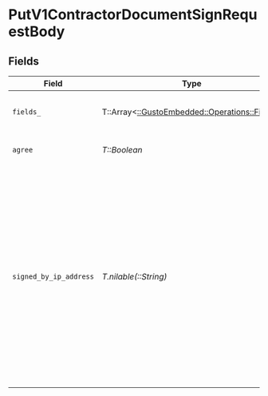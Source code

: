 # PutV1ContractorDocumentSignRequestBody


## Fields

| Field                                                                                                                                                                                                                                          | Type                                                                                                                                                                                                                                           | Required                                                                                                                                                                                                                                       | Description                                                                                                                                                                                                                                    |
| ---------------------------------------------------------------------------------------------------------------------------------------------------------------------------------------------------------------------------------------------- | ---------------------------------------------------------------------------------------------------------------------------------------------------------------------------------------------------------------------------------------------- | ---------------------------------------------------------------------------------------------------------------------------------------------------------------------------------------------------------------------------------------------- | ---------------------------------------------------------------------------------------------------------------------------------------------------------------------------------------------------------------------------------------------- |
| `fields_`                                                                                                                                                                                                                                      | T::Array<[::GustoEmbedded::Operations::Fields](../../models/operations/fields_.md)>                                                                                                                                                            | :heavy_check_mark:                                                                                                                                                                                                                             | List of fields and the values they will be set to.                                                                                                                                                                                             |
| `agree`                                                                                                                                                                                                                                        | *T::Boolean*                                                                                                                                                                                                                                   | :heavy_check_mark:                                                                                                                                                                                                                             | Whether you agree to sign electronically                                                                                                                                                                                                       |
| `signed_by_ip_address`                                                                                                                                                                                                                         | *T.nilable(::String)*                                                                                                                                                                                                                          | :heavy_minus_sign:                                                                                                                                                                                                                             | The IP address of the signatory who signed the form. You must provide the IP address with either this parameter OR you can leave out this parameter and set the IP address in the request header using the `x-gusto-client-ip` header instead. |